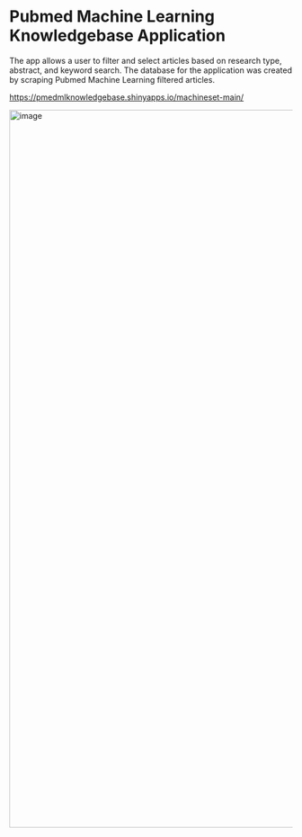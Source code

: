 # Pubmed Machine Learning Knowledgebase Application

The app allows a user to filter and select articles based on research type, abstract, and keyword search. The database for the application was created by scraping Pubmed Machine Learning filtered articles.

https://pmedmlknowledgebase.shinyapps.io/machineset-main/


<img width="1276" alt="image" src="https://github.com/Asankoli/PmedMlKb/assets/111701203/3546c1f1-3df1-4e61-950b-949ed9674108">
